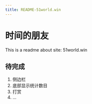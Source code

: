 ```yaml
---
title: README-51world.win
---
```

# 时间的朋友

This is a readme about site: 51world.win

## 待完成
1. 侧边栏
2. 底部显示统计数目
3. 打赏
4. ...
